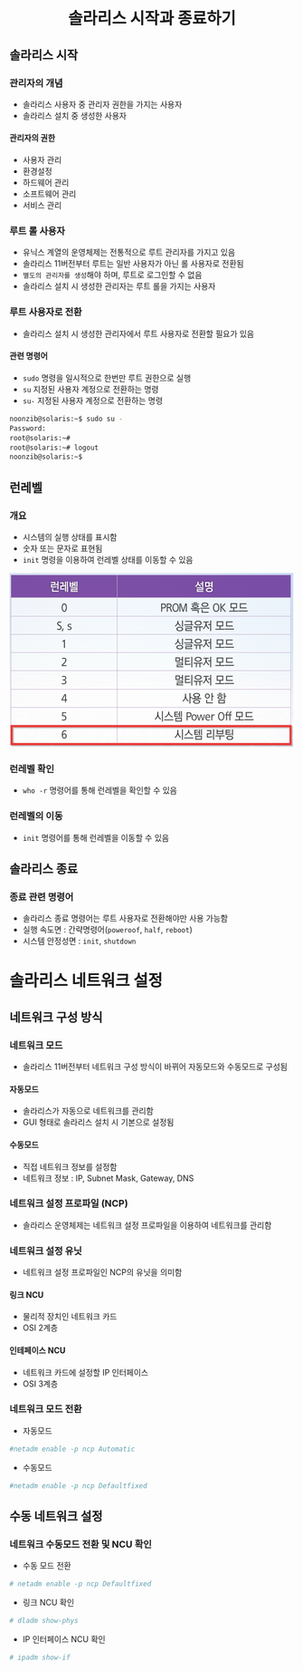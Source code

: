 <h1 align="center">솔라리스 시작과 종료하기</h1>

## 솔라리스 시작

### 관리자의 개념

- 솔라리스 사용자 중 관리자 권한을 가지는 사용자
- 솔라리스 설치 중 생성한 사용자

#### 관리자의 권한

- 사용자 관리
- 환경설정
- 하드웨어 관리
- 소프트웨어 관리
- 서비스 관리

### 루트 롤 사용자

- 유닉스 계열의 운영체제는 전통적으로 루트 관리자를 가지고 있음
- 솔라리스 11버전부터 루트는 일반 사용자가 아닌 롤 사용자로 전환됨
- `별도의 관리자를 생성`해야 하며, 루트로 로그인할 수 없음
- 솔라리스 설치 시 생성한 관리자는 루트 롤을 가지는 사용자

### 루트 사용자로 전환

- 솔라리스 설치 시 생성한 관리자에서 루트 사용자로 전환할 필요가 있음

#### 관련 명령어

- `sudo` 명령을 일시적으로 한번만 루트 권한으로 실행
- `su` 지정된 사용자 계정으로 전환하는 명령
- `su-` 지정된 사용자 계정으로 전환하는 명령

``` bash
noonzib@solaris:~$ sudo su -
Password:
root@solaris:~#
root@solaris:~# logout
noonzib@solaris:~$
```

## 런레벨

### 개요

- 시스템의 실행 상태를 표시함
- 숫자 또는 문자로 표현됨
- `init` 명령을 이용하여 런레벨 상태를 이동할 수 있음

![Run Level](./image/runlevel.png)

### 런레벨 확인

- `who -r` 명령어를 통해 런레벨을 확인할 수 있음

### 런레벨의 이동

- `init` 명령어를 통해 런레벨을 이동할 수 있음

## 솔라리스 종료

### 종료 관련 명령어

- 솔라리스 종료 명령어는 루트 사용자로 전환해야만 사용 가능함
- 실행 속도면 : 간략명령어(`poweroof`, `half`, `reboot`)
- 시스템 안정성면 : `init`, `shutdown`

# 솔라리스 네트워크 설정

## 네트워크 구성 방식

### 네트워크 모드

- 솔라리스 11버전부터 네트워크 구성 방식이 바뀌어 자동모드와 수동모드로 구성됨

#### 자동모드

- 솔라리스가 자동으로 네트워크를 관리함
- GUI 형태로 솔라리스 설치 시 기본으로 설정됨

#### 수동모드

- 직접 네트워크 정보를 설정함
- 네트워크 정보 : IP, Subnet Mask, Gateway, DNS

### 네트워크 설정 프로파일 (NCP)

- 솔라리스 운영체제는 네트워크 설정 프로파일을 이용하여 네트워크를 관리함

### 네트워크 설정 유닛

- 네트워크 설정 프로파일인 NCP의 유닛을 의미함

#### 링크 NCU

- 물리적 장치인 네트워크 카드
- OSI 2계층

#### 인테페이스 NCU

- 네트워크 카드에 설정할 IP 인터페이스
- OSI 3계층

### 네트워크 모드 전환

- 자동모드
``` bash
#netadm enable -p ncp Automatic
```

- 수동모드
``` bash
#netadm enable -p ncp Defaultfixed
```

## 수동 네트워크 설정

### 네트워크 수동모드 전환 및 NCU 확인

- 수동 모드 전환
``` bash
# netadm enable -p ncp Defaultfixed
```

- 링크 NCU 확인
``` bash
# dladm show-phys
```

- IP 인터페이스 NCU 확인
``` bash
# ipadm show-if
```







